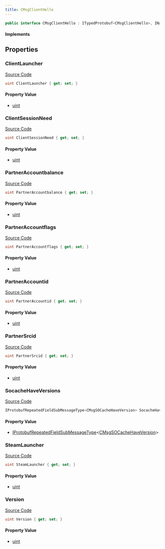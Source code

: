 ```yaml
---
title: CMsgClientHello
---
```


```csharp
public interface CMsgClientHello : ITypedProtobuf<CMsgClientHello>, INativeHandle
```

#### Implements

## Properties

### ClientLauncher

[Source Code](https://github.com/swiftly-solution/swiftlys2/blob/main/managed/src/SwiftlyS2.Generated/Protobufs/Interfaces/CMsgClientHello.cs#L22)

```csharp
uint ClientLauncher { get; set; }
```

#### Property Value

- [uint](https://learn.microsoft.com/dotnet/api/system.uint32)

### ClientSessionNeed

[Source Code](https://github.com/swiftly-solution/swiftlys2/blob/main/managed/src/SwiftlyS2.Generated/Protobufs/Interfaces/CMsgClientHello.cs#L19)

```csharp
uint ClientSessionNeed { get; set; }
```

#### Property Value

- [uint](https://learn.microsoft.com/dotnet/api/system.uint32)

### PartnerAccountbalance

[Source Code](https://github.com/swiftly-solution/swiftlys2/blob/main/managed/src/SwiftlyS2.Generated/Protobufs/Interfaces/CMsgClientHello.cs#L34)

```csharp
uint PartnerAccountbalance { get; set; }
```

#### Property Value

- [uint](https://learn.microsoft.com/dotnet/api/system.uint32)

### PartnerAccountflags

[Source Code](https://github.com/swiftly-solution/swiftlys2/blob/main/managed/src/SwiftlyS2.Generated/Protobufs/Interfaces/CMsgClientHello.cs#L31)

```csharp
uint PartnerAccountflags { get; set; }
```

#### Property Value

- [uint](https://learn.microsoft.com/dotnet/api/system.uint32)

### PartnerAccountid

[Source Code](https://github.com/swiftly-solution/swiftlys2/blob/main/managed/src/SwiftlyS2.Generated/Protobufs/Interfaces/CMsgClientHello.cs#L28)

```csharp
uint PartnerAccountid { get; set; }
```

#### Property Value

- [uint](https://learn.microsoft.com/dotnet/api/system.uint32)

### PartnerSrcid

[Source Code](https://github.com/swiftly-solution/swiftlys2/blob/main/managed/src/SwiftlyS2.Generated/Protobufs/Interfaces/CMsgClientHello.cs#L25)

```csharp
uint PartnerSrcid { get; set; }
```

#### Property Value

- [uint](https://learn.microsoft.com/dotnet/api/system.uint32)

### SocacheHaveVersions

[Source Code](https://github.com/swiftly-solution/swiftlys2/blob/main/managed/src/SwiftlyS2.Generated/Protobufs/Interfaces/CMsgClientHello.cs#L16)

```csharp
IProtobufRepeatedFieldSubMessageType<CMsgSOCacheHaveVersion> SocacheHaveVersions { get; }
```

#### Property Value

- [IProtobufRepeatedFieldSubMessageType](/docs/api/shared/netmessages/iprotobufrepeatedfieldsubmessagetype-1)<[CMsgSOCacheHaveVersion](/docs/api/shared/protobufdefinitions/cmsgsocachehaveversion)>

### SteamLauncher

[Source Code](https://github.com/swiftly-solution/swiftlys2/blob/main/managed/src/SwiftlyS2.Generated/Protobufs/Interfaces/CMsgClientHello.cs#L37)

```csharp
uint SteamLauncher { get; set; }
```

#### Property Value

- [uint](https://learn.microsoft.com/dotnet/api/system.uint32)

### Version

[Source Code](https://github.com/swiftly-solution/swiftlys2/blob/main/managed/src/SwiftlyS2.Generated/Protobufs/Interfaces/CMsgClientHello.cs#L13)

```csharp
uint Version { get; set; }
```

#### Property Value

- [uint](https://learn.microsoft.com/dotnet/api/system.uint32)

